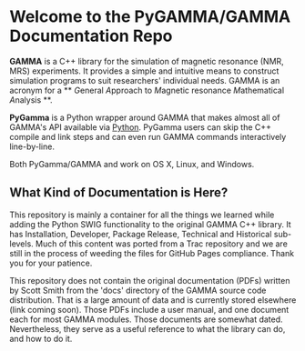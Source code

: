 # Welcome to the PyGAMMA/GAMMA Documentation Repo

**GAMMA** is a C++ library for the simulation of magnetic resonance (NMR, MRS) experiments. It provides a simple and intuitive means to construct simulation programs to suit researchers' individual needs. GAMMA is an acronym for a ** *G*eneral *A*pproach to *M*agnetic resonance *M*athematical *A*nalysis **.

**PyGamma** is a Python wrapper around GAMMA that makes almost all of GAMMA's API available via [Python](http://www.python.org/). PyGamma users can skip the C++ compile and link steps and can even run GAMMA commands interactively line-by-line.

Both PyGamma/GAMMA and  work on OS X, Linux, and Windows.

## What Kind of Documentation is Here?

This repository is mainly a container for all the things we learned while adding the Python SWIG functionality to the original GAMMA C++ library.  It has Installation, Developer, Package Release, Technical and Historical sub-levels.  Much of this content was ported from a Trac repository and we are still in the process of weeding the files for GitHub Pages compliance. Thank you for your patience. 

This repository does not contain the original documentation (PDFs) written by Scott Smith from the 'docs' directory of the GAMMA source code distribution. That is a large amount of data and is currently stored elsewhere (link coming soon). Those PDFs include a user manual, and one document each for most GAMMA modules. Those documents are somewhat dated. Nevertheless, they serve as a useful reference to what the library can do, and how to do it.
